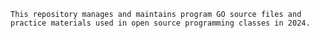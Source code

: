     This repository manages and maintains program GO source files and practice materials used in open source programming classes in 2024.